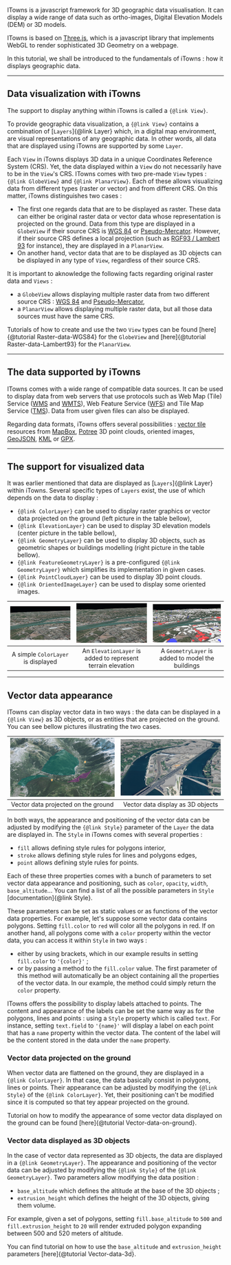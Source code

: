 ITowns is a javascript framework for 3D geographic data visualisation. 
It can display a wide range of data such as ortho-images, Digital Elevation Models (DEM) or 3D models.

ITowns is based on [Three.js](https://threejs.org/), which is a javascript library that implements WebGL to render sophisticated 3D Geometry on a webpage.

In this tutorial, we shall be introduced to the fundamentals of iTowns : how it displays geographic data.

***

## Data visualization with iTowns

The support to display anything within iTowns is called a `{@link View}`.

To provide geographic data visualization, a `{@link View}` contains a combination of [`Layers`]{@link Layer} which, in a digital map environment, are visual representations of any geographic data.
In other words, all data that are displayed using iTowns are supported by some `Layer`.

Each `View` in iTowns displays 3D data in a unique Coordinates Reference System (CRS). 
Yet, the data displayed within a `View` do not necessarily have to be in the `View`'s CRS.
ITowns comes with two pre-made `View` types : `{@link GlobeView}` and `{@link PlanarView}`. 
Each of these allows visualizing data from different types (raster or vector) and from different CRS.
On this matter, iTowns distinguishes two cases : 

- The first one regards data that are to be displayed as raster. 
  These data can either be original raster data or vector data whose representation is projected on the ground. 
  Data from this type are displayed in a `GlobeView` if their source CRS is [WGS 84](https://epsg.io/4326) or [Pseudo-Mercator](https://epsg.io/3857).
  However, if their source CRS defines a local projection (such as [RGF93 / Lambert 93](https://epsg.io/2154) for instance), they are displayed in a `PlanarView`.
- On another hand, vector data that are to be displayed as 3D objects can be displayed in any type of `View`, regardless of their source CRS.

It is important to aknowledge the following facts regarding original raster data and `Views` :
- a `GlobeView` allows displaying multiple raster data from two different source CRS : [WGS 84](https://epsg.io/4326) and [Pseudo-Mercator](https://epsg.io/3857),
- a `PlanarView` allows displaying multiple raster data, but all those data sources must have the same CRS.

Tutorials of how to create and use the two `View` types can be found [here]{@tutorial Raster-data-WGS84} for the `GlobeView` and [here]{@tutorial Raster-data-Lambert93} for the `PlanarView`.

***

## The data supported by iTowns


ITowns comes with a wide range of compatible data sources. 
It can be used to display data from web servers that use protocols such as Web Map (Tile) Service ([WMS](https://www.ogc.org/standards/wms) and [WMTS](https://www.ogc.org/standards/wmts)), Web Feature Service ([WFS](https://www.ogc.org/standards/wfs)) and Tile Map Service ([TMS](https://wiki.osgeo.org/wiki/Tile_Map_Service_Specification)).
Data from user given files can also be displayed.

Regarding data formats, iTowns offers several possibilities : [vector tile](https://docs.mapbox.com/help/glossary/vector-tiles/) resources from [MapBox](https://www.mapbox.com/), [Potree](https://github.com/potree/potree) 3D point clouds, oriented images, [GeoJSON](https://geojson.org/), [KML](https://www.ogc.org/standards/kml) or [GPX](https://www.topografix.com/gpx.asp).

***

## The support for visualized data

It was earlier mentioned that data are displayed as [`Layers`]{@link Layer} within iTowns. 
Several specific types of `Layers` exist, the use of which depends on the data to display :

- `{@link ColorLayer}` can be used to display raster graphics or vector data projected on the ground (left picture in the table bellow),
- `{@link ElevationLayer}` can be used to display 3D elevation models (center picture in the table bellow),
- `{@link GeometryLayer}` can be used to display 3D objects, such as geometric shapes or buildings modelling (right picture in the table bellow).
- `{@link FeatureGeometryLayer}` is a pre-configured `{@link GeometryLayer}` which simplifies its implementation in given cases.
- `{@link PointCloudLayer}` can be used to display 3D point clouds.
- `{@link OrientedImageLayer}` can be used to display some oriented images.


| ![color layer](images/Fundamentals-1.png) | ![elevation layer](images/Fundamentals-2.png) | ![geometry layer](images/Fundamentals-3.png) |
| :---: | :---: | :---: |
| A simple `ColorLayer` is displayed | An `ElevationLayer` is added to represent terrain elevation | A `GeometryLayer` is added to model the buildings |

***

## Vector data appearance

ITowns can display vector data in two ways : the data can be displayed in a `{@link View}` as 3D objects, or as entities that are projected on the ground.
You can see bellow pictures illustrating the two cases.

| ![flattened vector data](images/Fundamentals-4.png) | ![3d vector data](images/Fundamentals-5.png) |
| :---: | :---: |
| Vector data projected on the ground | Vector data display as 3D objects |

In both ways, the appearance and positioning of the vector data can be adjusted by modifying the `{@link Style}` parameter of the `Layer` the data are displayed in.
The `Style` in iTowns comes with several properties : 
- `fill` allows defining style rules for polygons interior,
- `stroke` allows defining style rules for lines and polygons edges,
- `point` allows defining style rules for points.

Each of these three properties comes with a bunch of parameters to set vector data appearance and positioning, such as `color`, `opacity`, `width`, `base_altitude`...
You can find a list of all the possible parameters in `Style` [documentation]{@link Style}.

These parameters can be set as static values or as functions of the vector data properties.
For example, let's suppose some vector data contains polygons.
Setting `fill.color` to `red` will color all the polygons in red.
If on another hand, all polygons come with a `color` property within the vector data, you can access it within `Style` in two ways :
- either by using brackets, which in our example results in setting `fill.color` to `'{color}'` ;
- or by passing a method to the `fill.color` value. 
  The first parameter of this method will automatically be an object containing all the properties of the vector data.
  In our example, the method could simply return the `color` property.

ITowns offers the possibility to display labels attached to points.
The content and appearance of the labels can be set the same way as for the polygons, lines and points : using a `Style` property which is called `text`.
For instance, setting `text.field` to `'{name}'` will display a label on each point that has a `name` property within the vector data.
The content of the label will be the content stored in the data under the `name` property.

### Vector data projected on the ground

When vector data are flattened on the ground, they are displayed in a `{@link ColorLayer}`. 
In that case, the data basically consist in polygons, lines or points.
Their appearance can be adjusted by modifying the `{@link Style}` of the `{@link ColorLayer}`. 
Yet, their positioning can't be modified since it is computed so that tey appear projected on the ground.

Tutorial on how to modify the appearance of some vector data displayed on the ground can be found [here]{@tutorial Vector-data-on-ground}.

### Vector data displayed as 3D objects

In the case of vector data represented as 3D objects, the data are displayed in a `{@link GeometryLayer}`.
The appearance and positioning of the vector data can be adjusted by modifying the `{@link Style}` of the `{@link GeometryLayer}`.
Two parameters allow modifying the data position :
- `base_altitude` which defines the altitude at the base of the 3D objects ;
- `extrusion_height` which defines the height of the 3D objects, giving them volume.

For example, given a set of polygons, setting `fill.base_altitude` to `500` and `fill.extrusion_height` to `20` will render extruded polygon expanding between 500 and 520 meters of altitude.

You can find tutorial on how to use the `base_altitude` and `extrusion_height` parameters [here]{@tutorial Vector-data-3d}.
